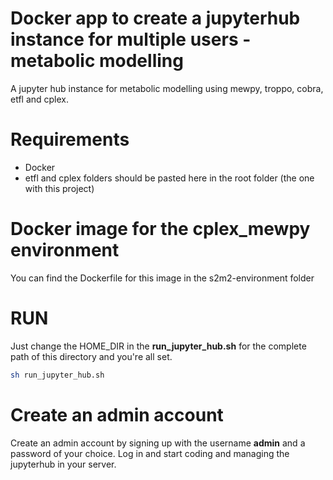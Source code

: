 # Docker app to create a jupyterhub instance for multiple users - metabolic modelling
A jupyter hub instance for metabolic modelling using mewpy, troppo, cobra, etfl and cplex. 

# Requirements
- Docker
- etfl and cplex folders should be pasted here in the root folder (the one with this project)

# Docker image for the cplex_mewpy environment 
You can find the Dockerfile for this image in the s2m2-environment folder

# RUN

Just change the HOME_DIR in the **run_jupyter_hub.sh** for the complete path of this directory and you're all set.

```bash
sh run_jupyter_hub.sh
```

# Create an admin account
Create an admin account by signing up with the username **admin** and a password of your choice. Log in and start coding
and managing the jupyterhub in your server.
